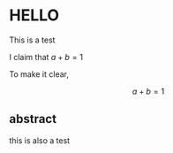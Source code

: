 # HELLO

This is a test

I claim that <span>$a + b = 1$</span>

To make it clear, <div>$$a+b=1$$</div>

## abstract

this is also a test